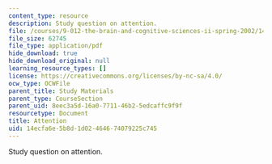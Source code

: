 ```yaml
---
content_type: resource
description: Study question on attention.
file: /courses/9-012-the-brain-and-cognitive-sciences-ii-spring-2002/14ecfa6e5b8d1d02464674079225c745_attention.pdf
file_size: 62745
file_type: application/pdf
hide_download: true
hide_download_original: null
learning_resource_types: []
license: https://creativecommons.org/licenses/by-nc-sa/4.0/
ocw_type: OCWFile
parent_title: Study Materials
parent_type: CourseSection
parent_uid: 8eec3a5d-16a0-7711-46b2-5edcaffc9f9f
resourcetype: Document
title: Attention
uid: 14ecfa6e-5b8d-1d02-4646-74079225c745
---
```

Study question on attention.